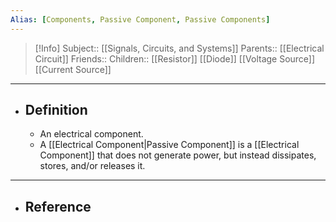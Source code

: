 ```yaml
---
Alias: [Components, Passive Component, Passive Components]
---
```

> [!Info]
> Subject:: [[Signals, Circuits, and Systems]]
> Parents:: [[Electrical Circuit]]
> Friends:: 
> Children:: [[Resistor]] [[Diode]] [[Voltage Source]] [[Current Source]]
---
- ## Definition
	- An electrical component.
	- A [[Electrical Component|Passive Component]] is a [[Electrical Component]] that does not generate power, but instead dissipates, stores, and/or releases it.
---
- ## Reference